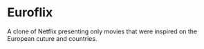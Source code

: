 # Euroflix
A clone of Netflix presenting only movies that were inspired on the European cuture and countries.
